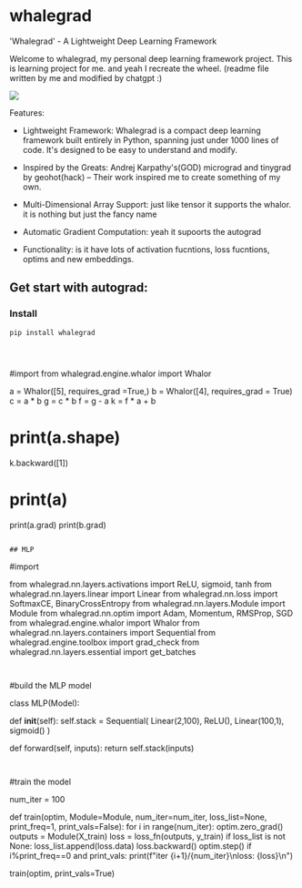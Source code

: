 # whalegrad 

'Whalegrad' - A Lightweight Deep Learning Framework

Welcome to whalegrad, my personal deep learning framework project. This is learning project for me. and yeah I recreate the wheel. (readme file written by me and modified by chatgpt :) 

![](https://github.com/saurabhaloneai/whalegrad/blob/main/images/whalegrad.png)


Features:

* Lightweight Framework: Whalegrad is a compact deep learning framework built entirely in Python, spanning just under 1000 lines of code. It's designed to be easy to understand and modify.

* Inspired by the Greats: Andrej Karpathy's(GOD) micrograd and tinygrad by geohot(hack) – Their work inspired me to create something of my own.

* Multi-Dimensional Array Support: just like tensor it supports the whalor. it is nothing but just the fancy name 

* Automatic Gradient Computation: yeah it supoorts the autograd 

* Functionality: is it have lots of activation fucntions, loss fucntions, optims and new embeddings.

## Get start with autograd:

### Install 

```
pip install whalegrad




```
#import
from whalegrad.engine.whalor import Whalor

a = Whalor([5], requires_grad =True,)
b = Whalor([4], requires_grad = True)
c = a * b
g = c * b 
f = g - a
k = f * a + b

# print(a.shape)

k.backward([1])

# print(a)

print(a.grad)
print(b.grad) 

```

## MLP 

```
#import 

from whalegrad.nn.layers.activations import ReLU, sigmoid, tanh
from whalegrad.nn.layers.linear import Linear
from whalegrad.nn.loss import  SoftmaxCE, BinaryCrossEntropy
from whalegrad.nn.layers.Module import Module
from whalegrad.nn.optim import Adam, Momentum, RMSProp, SGD
from whalegrad.engine.whalor import Whalor
from whalegrad.nn.layers.containers import Sequential
from whalegrad.engine.toolbox import grad_check
from whalegrad.nn.layers.essential import get_batches

```


```
#build the MLP model 

class MLP(Model):

  def __init__(self):
    self.stack = Sequential(
      Linear(2,100),
      ReLU(),
      Linear(100,1),
      sigmoid()
    )
  
  def forward(self, inputs):
    return self.stack(inputs)

```


```
#train the model 


num_iter = 100

def train(optim, Module=Module, num_iter=num_iter, loss_list=None, print_freq=1, print_vals=False):
  for i in range(num_iter):
    optim.zero_grad()
    outputs = Module(X_train)
    loss = loss_fn(outputs, y_train)
    if loss_list is not None:
      loss_list.append(loss.data)
    loss.backward()
    optim.step()
    if i%print_freq==0 and print_vals:
      print(f"iter {i+1}/{num_iter}\nloss: {loss}\n")

train(optim, print_vals=True)

```
